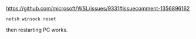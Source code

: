 


https://github.com/microsoft/WSL/issues/9331#issuecomment-1356896162
```
netsh winsock reset
```
then restarting PC works.
